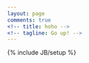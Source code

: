 ```yaml
---
layout: page
comments: true
<!-- title: hoho -->
<!-- tagline: Go up! -->
---
```


{% include JB/setup %}
<script type="text/javascript">

var _gaq = _gaq || [];
_gaq.push(['_setAccount', 'UA-39254415-1']);
_gaq.push(['_trackPageview']);

(function() {
 var ga = document.createElement('script'); ga.type = 'text/javascript'; ga.async = true;
 ga.src = ('https:' == document.location.protocol ? 'https://ssl' : 'http://www') + '.google-analytics.com/ga.js';
 var s = document.getElementsByTagName('script')[0]; s.parentNode.insertBefore(ga, s);
 })();

</script>
